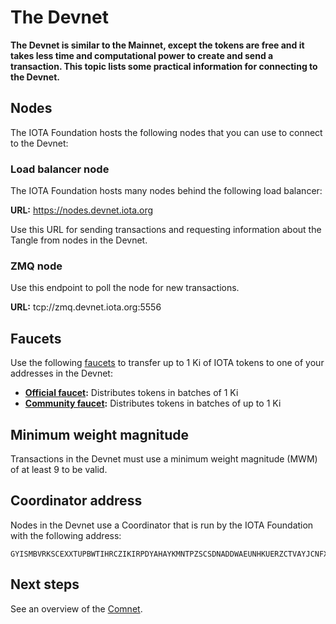 # The Devnet

**The Devnet is similar to the Mainnet, except the tokens are free and it takes less time and computational power to create and send a transaction. This topic lists some practical information for connecting to the Devnet.**

## Nodes

The IOTA Foundation hosts the following nodes that you can use to connect to the Devnet:

### Load balancer node

The IOTA Foundation hosts many nodes behind the following load balancer:

**URL:** https://nodes.devnet.iota.org

Use this URL for sending transactions and requesting information about the Tangle from nodes in the Devnet.

### ZMQ node

Use this endpoint to poll the node for new transactions.

**URL:** tcp://zmq.devnet.iota.org:5556

## Faucets

Use the following [faucets](../references/glossary.md#faucet) to transfer up to 1 Ki of IOTA tokens to one of your addresses in the Devnet:

- **[Official faucet](https://faucet.devnet.iota.org/):** Distributes tokens in batches of 1 Ki
- **[Community faucet](https://faucet.einfachiota.de/):** Distributes tokens in batches of up to 1 Ki

## Minimum weight magnitude

Transactions in the Devnet must use a minimum weight magnitude (MWM) of at least 9 to be valid.

## Coordinator address

Nodes in the Devnet use a Coordinator that is run by the IOTA Foundation with the following address:

```
GYISMBVRKSCEXXTUPBWTIHRCZIKIRPDYAHAYKMNTPZSCSDNADDWAEUNHKUERZCTVAYJCNFXGTNUH9OGTW
```

## Next steps

See an overview of the [Comnet](../networks/comnet.md).
